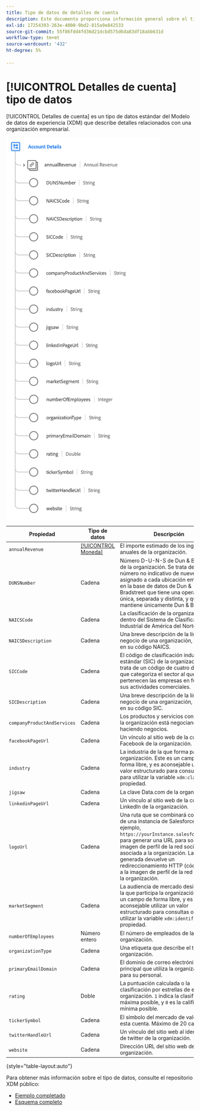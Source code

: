 ```yaml
---
title: Tipo de datos de detalles de cuenta
description: Este documento proporciona información general sobre el tipo de datos del modelo de datos de experiencia (XDM) de detalles de cuenta.
exl-id: 17254393-263e-4000-9bd2-815a9e842533
source-git-commit: 55f86fdd4fd36d21dcbd575d6da83df18abb631d
workflow-type: tm+mt
source-wordcount: '432'
ht-degree: 5%

---
```


# [!UICONTROL Detalles de cuenta] tipo de datos

[!UICONTROL Detalles de cuenta] es un tipo de datos estándar del Modelo de datos de experiencia (XDM) que describe detalles relacionados con una organización empresarial.

![Estructura de tipo de datos](../images/data-types/account-details.png)

| Propiedad | Tipo de datos | Descripción |
| --- | --- | --- |
| `annualRevenue` | [[!UICONTROL Moneda]](./currency.md) | El importe estimado de los ingresos anuales de la organización. |
| `DUNSNumber` | Cadena | Número D-U-N-S de Dun &amp; Bradstreet de la organización. Se trata de un número no indicativo de nueve dígitos asignado a cada ubicación empresarial en la base de datos de Dun &amp; Bradstreet que tiene una operación única, separada y distinta, y que mantiene únicamente Dun &amp; Bradstreet. |
| `NAICSCode` | Cadena | La clasificación de la organización dentro del Sistema de Clasificación Industrial de América del Norte. |
| `NAICSDescription` | Cadena | Una breve descripción de la línea de negocio de una organización, basada en su código NAICS. |
| `SICCode` | Cadena | El código de clasificación industrial estándar (SIC) de la organización. Se trata de un código de cuatro dígitos que categoriza el sector al que pertenecen las empresas en función de sus actividades comerciales. |
| `SICDescription` | Cadena | Una breve descripción de la línea de negocio de una organización, basada en su código SIC. |
| `companyProductAndServices` | Cadena | Los productos y servicios con los que la organización está negociando o haciendo negocios. |
| `facebookPageUrl` | Cadena | Un vínculo al sitio web de la cuenta de Facebook de la organización. |
| `industry` | Cadena | La industria de la que forma parte esta organización. Este es un campo de forma libre, y es aconsejable utilizar un valor estructurado para consultas o para utilizar la variable `xdm:classifier` propiedad. |
| `jigsaw` | Cadena | La clave Data.com de la organización. |
| `linkedinPageUrl` | Cadena | Un vínculo al sitio web de la cuenta de LinkedIn de la organización. |
| `logoUrl` | Cadena | Una ruta que se combinará con la URL de una instancia de Salesforce (por ejemplo, `https://yourInstance.salesforce.com/`) para generar una URL para solicitar la imagen de perfil de la red social asociada a la organización. La URL generada devuelve un redireccionamiento HTTP (código 302) a la imagen de perfil de la red social de la organización. |
| `marketSegment` | Cadena | La audiencia de mercado designada en la que participa la organización. Este es un campo de forma libre, y es aconsejable utilizar un valor estructurado para consultas o para utilizar la variable `xdm:identifier` propiedad. |
| `numberOfEmployees` | Número entero | El número de empleados de la organización. |
| `organizationType` | Cadena | Una etiqueta que describe el tipo de organización. |
| `primaryEmailDomain` | Cadena | El dominio de correo electrónico principal que utiliza la organización para su personal. |
| `rating` | Doble | La puntuación calculada o la clasificación por estrellas de esta organización. `1` indica la clasificación máxima posible, y `0` es la calificación mínima posible. |
| `tickerSymbol` | Cadena | El símbolo del mercado de valores de esta cuenta. Máximo de 20 caracteres. |
| `twitterHandleUrl` | Cadena | Un vínculo del sitio web al identificador de twitter de la organización. |
| `website` | Cadena | Dirección URL del sitio web de la organización. |

{style="table-layout:auto"}

Para obtener más información sobre el tipo de datos, consulte el repositorio XDM público:

* [Ejemplo completado](https://github.com/adobe/xdm/blob/master/components/datatypes/b2b/account-organization.example.1.json)
* [Esquema completo](https://github.com/adobe/xdm/blob/master/components/datatypes/b2b/account-organization.schema.json)
